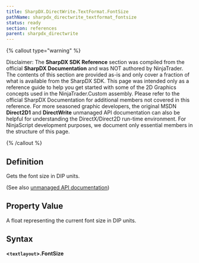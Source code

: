 ```yaml
---
title: SharpDX.DirectWrite.TextFormat.FontSize
pathName: sharpdx_directwrite_textformat_fontsize
status: ready
section: references
parent: sharpdx_directwrite
---
```


{% callout type="warning" %}

Disclaimer: The **SharpDX SDK Reference** section was compiled from the official **SharpDX Documentation** and was NOT authored by NinjaTrader. The contents of this section are provided as-is and only cover a fraction of what is available from the SharpDX SDK. This page was intended only as a reference guide to help you get started with some of the 2D Graphics concepts used in the NinjaTrader.Custom assembly. Please refer to the official SharpDX Documentation for additional members not covered in this reference. For more seasoned graphic developers, the original MSDN **Direct2D1** and **DirectWrite** unmanaged API documentation can also be helpful for understanding the DirectX/Direct2D run-time environment. For NinjaScript development purposes, we document only essential members in the structure of this page.

{% /callout %}

## Definition

Gets the font size in DIP units.

(See also [unmanaged API documentation](https://msdn.microsoft.com/en-us/library/dd316643.aspx))

## Property Value

A float representing the current font size in DIP units.

## Syntax

**<`textlayout`>.FontSize**
